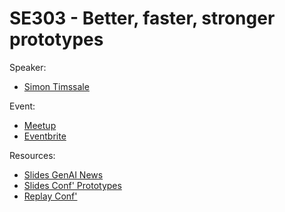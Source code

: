 
# SE303 - Better, faster, stronger prototypes

Speaker:
- [Simon Timssale](https://www.linkedin.com/in/simon-timssale-bourrioux-746a1aa5/)

Event:
- [Meetup](https://www.meetup.com/generative-ai-nantes/events/304148545/)
- [Eventbrite](https://www.eventbrite.com/e/s3e3-better-faster-stronger-prototypes-appels-doffres-visuels-tickets-1055594554729)

Resources:
- [Slides GenAI News](./genai-news.pdf)
- [Slides Conf' Prototypes](./prototypes.pdf)
- [Replay Conf'](https://www.youtube.com/watch?v=ANCncbrvJFg)
